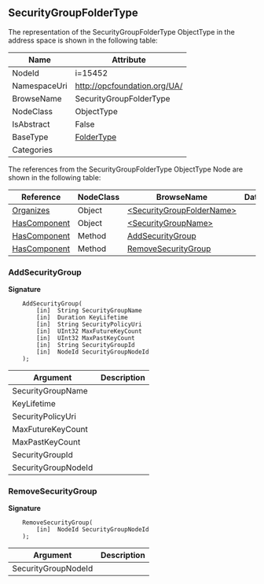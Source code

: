<!-- objecttype -->
## SecurityGroupFolderType
  
<!-- end of text -->
The representation of the SecurityGroupFolderType ObjectType in the address space is shown in the following table:  

|Name|Attribute|
|---|---|
|NodeId|i=15452|
|NamespaceUri|http://opcfoundation.org/UA/|
|BrowseName|SecurityGroupFolderType|
|NodeClass|ObjectType|
|IsAbstract|False|
|BaseType|[FolderType](../../ObjectTypes/FolderType/readme.md)|
|Categories||

The references from the SecurityGroupFolderType ObjectType Node are shown in the following table:  

|Reference|NodeClass|BrowseName|DataType|TypeDefinition|ModellingRule|
|---|---|---|---|---|---|
|[Organizes](../../ReferenceTypes/Organizes/readme.md)|Object|[&lt;SecurityGroupFolderName&gt;](#&lt;SecurityGroupFolderName&gt;)||[SecurityGroupFolderType](../../ObjectTypes/SecurityGroupFolderType/readme.md)|[OptionalPlaceholder](../../Objects/OptionalPlaceholder/readme.md)|
|[HasComponent](../../ReferenceTypes/HasComponent/readme.md)|Object|[&lt;SecurityGroupName&gt;](#&lt;SecurityGroupName&gt;)||[SecurityGroupType](../../ObjectTypes/SecurityGroupType/readme.md)|[OptionalPlaceholder](../../Objects/OptionalPlaceholder/readme.md)|
|[HasComponent](../../ReferenceTypes/HasComponent/readme.md)|Method|[AddSecurityGroup](#AddSecurityGroup)|||[Mandatory](../../Objects/Mandatory/readme.md)|
|[HasComponent](../../ReferenceTypes/HasComponent/readme.md)|Method|[RemoveSecurityGroup](#RemoveSecurityGroup)|||[Mandatory](../../Objects/Mandatory/readme.md)|

### <a name="AddSecurityGroup"></a>AddSecurityGroup
  
**Signature**
```
    AddSecurityGroup(
        [in]  String SecurityGroupName
        [in]  Duration KeyLifetime
        [in]  String SecurityPolicyUri
        [in]  UInt32 MaxFutureKeyCount
        [in]  UInt32 MaxPastKeyCount
        [in]  String SecurityGroupId
        [in]  NodeId SecurityGroupNodeId
    );
```

|Argument|Description|
|---|---|
|SecurityGroupName||
|KeyLifetime||
|SecurityPolicyUri||
|MaxFutureKeyCount||
|MaxPastKeyCount||
|SecurityGroupId||
|SecurityGroupNodeId||

### <a name="RemoveSecurityGroup"></a>RemoveSecurityGroup
  
**Signature**
```
    RemoveSecurityGroup(
        [in]  NodeId SecurityGroupNodeId
    );
```

|Argument|Description|
|---|---|
|SecurityGroupNodeId||



